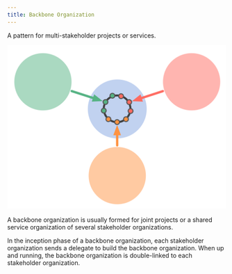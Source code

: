 ```yaml
---
title: Backbone Organization
---
```



A pattern for multi-stakeholder projects or services.

![The Inception Phase of a Backbone Organization](img/structural-patterns/backbone-organization.png)

A backbone organization is usually formed for joint projects or a shared service organization of several stakeholder organizations.

In the inception phase of a backbone organization, each stakeholder organization sends a delegate to build the backbone organization. When up and running, the backbone organization is double-linked to each stakeholder organization.
